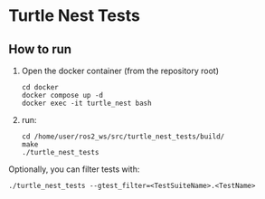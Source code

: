 # Turtle Nest Tests

## How to run

1. Open the docker container (from the repository root)

    ```
    cd docker
    docker compose up -d
    docker exec -it turtle_nest bash
    ```

1. run:
   ```
   cd /home/user/ros2_ws/src/turtle_nest_tests/build/
   make
   ./turtle_nest_tests
   ```
   
Optionally, you can filter tests with:

```
./turtle_nest_tests --gtest_filter=<TestSuiteName>.<TestName>
```